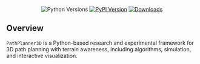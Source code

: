 <p align="center">
  <img src="https://img.shields.io/pypi/pyversions/pp3d?color=brightgreen" alt="Python Versions">
  <a href="https://pypi.org/project/pp3d/"><img src="https://img.shields.io/pypi/v/pp3d?color=brightgreen" alt="PyPI Version"></a>
  <a href="https://pypi.org/project/pp3d/"><img src="https://img.shields.io/pypi/dd/pp3d?label=downloads&color=brightgreen" alt="Downloads"></a>
</p>

## Overview

`PathPlanner3D` is a Python-based research and experimental framework for 3D path planning with terrain awareness, including algorithms, simulation, and interactive visualization.